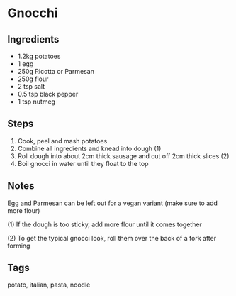 # Gnocchi

## Ingredients

* 1.2kg potatoes
* 1 egg
* 250g Ricotta or Parmesan
* 250g flour
* 2 tsp salt
* 0.5 tsp black pepper
* 1 tsp nutmeg

## Steps

1. Cook, peel and mash potatoes 
2. Combine all ingredients and knead into dough (1)
3. Roll dough into about 2cm thick sausage and cut off 2cm thick slices (2)
4. Boil gnocci in water until they float to the top

## Notes

Egg and Parmesan can be left out for a vegan variant (make sure to add more flour)

(1) If the dough is too sticky, add more flour until it comes together

(2) To get the typical gnocci look, roll them over the back of a fork after forming

## Tags
potato, italian, pasta, noodle
